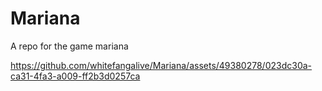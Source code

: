 # Mariana
A repo for the game mariana






https://github.com/whitefangalive/Mariana/assets/49380278/023dc30a-ca31-4fa3-a009-ff2b3d0257ca


